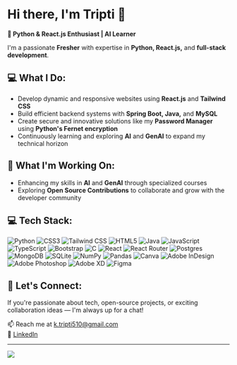 # Hi there, I'm Tripti 👋
🚀<b> Python & React.js Enthusiast | AI Learner </b>

I'm a passionate <b>Fresher</b> with expertise in <b>Python, React.js,</b> and <b>full-stack development</b>.

## 💻 What I Do:
<ul>
<li> Develop dynamic and responsive websites using <b>React.js</b> and <b>Tailwind CSS</b> </li>
<li> Build efficient backend systems with <b>Spring Boot, Java,</b> and <b>MySQL</b> </li>
<li> Create secure and innovative solutions like my <b>Password Manager</b> using <b>Python's Fernet encryption</b> </li>
<li> Continuously learning and exploring <b>AI</b> and <b>GenAI</b> to expand my technical horizon </li>
</ul>

## 🌱 What I'm Working On:
<ul>
  <li>Enhancing my skills in <b>AI</b> and <b>GenAI</b> through specialized courses </li>
  <li>Exploring <b>Open Source Contributions</b> to collaborate and grow with the developer community </li>
</ul>

## 💻 Tech Stack:
![Python](https://img.shields.io/badge/python-3670A0?style=for-the-badge&logo=python&logoColor=ffdd54) ![CSS3](https://img.shields.io/badge/css3-%231572B6.svg?style=for-the-badge&logo=css3&logoColor=white) ![Tailwind CSS](https://img.shields.io/badge/tailwindcss%20-%2338B2AC.svg?&style=for-the-badge&logo=tailwind-css&logoColor=white) ![HTML5](https://img.shields.io/badge/html5-%23E34F26.svg?style=for-the-badge&logo=html5&logoColor=white) ![Java](https://img.shields.io/badge/java-%23ED8B00.svg?style=for-the-badge&logo=java&logoColor=white) ![JavaScript](https://img.shields.io/badge/javascript-%23323330.svg?style=for-the-badge&logo=javascript&logoColor=%23F7DF1E) ![TypeScript](https://img.shields.io/badge/typescript-%23007ACC.svg?style=for-the-badge&logo=typescript&logoColor=white) ![Bootstrap](https://img.shields.io/badge/bootstrap-%23563D7C.svg?style=for-the-badge&logo=bootstrap&logoColor=white) ![C](https://img.shields.io/badge/c-%2300599C.svg?style=for-the-badge&logo=c&logoColor=white)  ![React](https://img.shields.io/badge/react-%2320232a.svg?style=for-the-badge&logo=react&logoColor=%2361DAFB) ![React Router](https://img.shields.io/badge/React_Router-CA4245?style=for-the-badge&logo=react-router&logoColor=white) ![Postgres](https://img.shields.io/badge/postgres-%23316192.svg?style=for-the-badge&logo=postgresql&logoColor=white) ![MongoDB](https://img.shields.io/badge/MongoDB-%234ea94b.svg?style=for-the-badge&logo=mongodb&logoColor=white) ![SQLite](https://img.shields.io/badge/sqlite-%2307405e.svg?style=for-the-badge&logo=sqlite&logoColor=white) ![NumPy](https://img.shields.io/badge/numpy-%23013243.svg?style=for-the-badge&logo=numpy&logoColor=white) ![Pandas](https://img.shields.io/badge/pandas%20-%23150458.svg?&style=for-the-badge&logo=pandas&logoColor=white) ![Canva](https://img.shields.io/badge/Canva-%2300C4CC.svg?style=for-the-badge&logo=Canva&logoColor=white) ![Adobe InDesign](https://img.shields.io/badge/Adobe%20InDesign-49021F?style=for-the-badge&logo=adobeindesign&logoColor=white) ![Adobe Photoshop](https://img.shields.io/badge/adobephotoshop-%2331A8FF.svg?style=for-the-badge&logo=adobephotoshop&logoColor=white) ![Adobe XD](https://img.shields.io/badge/Adobe%20XD-470137?style=for-the-badge&logo=Adobe%20XD&logoColor=#FF61F6) 	![Figma](https://img.shields.io/badge/figma-%23F24E1E.svg?style=for-the-badge&logo=figma&logoColor=white) 


## 💬 Let's Connect:
If you're passionate about tech, open-source projects, or exciting collaboration ideas — I'm always up for a chat!

📫 Reach me at k.tripti510@gmail.com <br>
🔗 [LinkedIn](https://linkedin.com/in/https://www.linkedin.com/in/tripti-kaur/) </br>


<!--
# 📊 GitHub Stats:
![](https://github-readme-stats.vercel.app/api?username=Tripti-Kaur&theme=dark&hide_border=true&include_all_commits=false&count_private=true)<br/>
![](https://github-readme-streak-stats.herokuapp.com/?user=Tripti-Kaur&theme=dark&hide_border=true)<br/>
![](https://github-readme-stats.vercel.app/api/top-langs/?username=Tripti-Kaur&theme=dark&hide_border=true&include_all_commits=false&count_private=true&layout=compact)
-->

<!--
### ✍️ Random Dev Quote
![](https://quotes-github-readme.vercel.app/api?type=horizontal&theme=radical)
-->

---
[![](https://visitcount.itsvg.in/api?id=Tripti-Kaur&icon=0&color=0)](https://visitcount.itsvg.in)

<!-- Proudly created with GPRM ( https://gprm.itsvg.in ) -->
